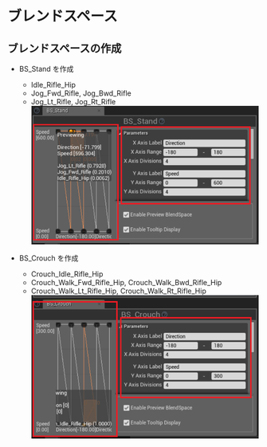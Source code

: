 # ブレンドスペース

## ブレンドスペースの作成
* BS_Stand を作成
    * Idle_Rifle_Hip
    * Jog_Fwd_Rifle, Jog_Bwd_Rifle
    * Jog_Lt_Rifle, Jog_Rt_Rifle
![画像](BS_Stand.png)

* BS_Crouch を作成
    * Crouch_Idle_Rifle_Hip
    * Crouch_Walk_Fwd_Rifle_Hip, Crouch_Walk_Bwd_Rifle_Hip
    * Crouch_Walk_Lt_Rifle_Hip, Crouch_Walk_Rt_Rifle_Hip
![画像](BS_Crouch.png)